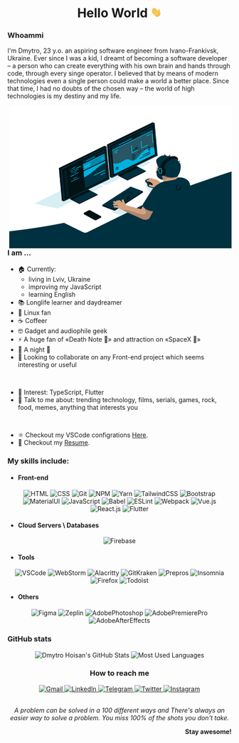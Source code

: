 <div align="center">

# **Hello World <img src="https://github.com/san616mofo/san616mofo/blob/main/assets/waving-hand.gif?raw=true" width="25px">**
</div>

### **Whoammi**
I'm Dmytro, 23 y.o. an aspiring software engineer from Ivano-Frankivsk, Ukraine. Ever since I was a kid, I dreamt of becoming a software developer – a person who can create everything with his own brain and hands through code, through every singe operator. I believed that by means of modern technologies even a single person could make a world a better place. Since that time, I had no doubts of the chosen way – the world of high technologies is my destiny and my life.

<img align="right" src="https://github.com/san616mofo/san616mofo/blob/main/assets/code-man.gif?raw=true" width="500px" height="320px" alt="code-man"/>

### **I am …**
- 🏠 Currently:
  - living in Lviv, Ukraine
  - improving my JavaScript
  - learning English
- 📚 Longlife learner and daydreamer
- 🐧 Linux fan
- ☕️ Сoffeer
- 🤓 Gadget and audiophile geek
- ⚡️ A huge fan of «Death Note 🍎» and attraction on «SpaceX 🚀»
- 🌙 A night 🦉
- 👯 Looking to collaborate on any Front-end project which seems interesting or useful

<br/>

- 🤔 Interest: TypeScript, Flutter
- 💬 Talk to me about: trending technology, films, serials, games, rock, food, memes, anything that interests you

<br/>

- ⚛️ Checkout my VSCode configrations [Here](https://gist.github.com/san616mofo/039b1dc5a7cdcb007ab3691814d53130).
- 📝 Checkout my [Resume](https://github.com/san616mofo/san616mofo/blob/main/resume.pdf).

### **My skills include:**
- #### **Front-end**
<div  align="center">

![HTML](https://img.shields.io/badge/-HTML-090909?style=for-the-badge&logo=HTML5&logoColor=dd4b25)
![CSS](https://img.shields.io/badge/-CSS-090909?style=for-the-badge&logo=CSS3&logoColor=254bdd)
![Git](https://img.shields.io/badge/-Git-090909?style=for-the-badge&logo=Git&logoColor=e94e31)
![NPM](https://img.shields.io/badge/-NPM-090909?style=for-the-badge&logo=NPM&logoColor=c53635)
![Yarn](https://img.shields.io/badge/-Yarn-090909?style=for-the-badge&logo=Yarn&logoColor=2b8ab5)
![TailwindCSS](https://img.shields.io/badge/-Tailwind%20CSS-090909?style=for-the-badge&logo=Tailwind-CSS&logoColor=4aacae)
![Bootstrap](https://img.shields.io/badge/-Bootstrap-090909?style=for-the-badge&logo=Bootstrap&logoColor=8210f5)
![MaterialUI](https://img.shields.io/badge/-Material%E2%80%90UI-090909?style=for-the-badge&logo=Material-UI&logoColor=00abf7)
![JavaScript](https://img.shields.io/badge/-JavaScript-090909?style=for-the-badge&logo=JavaScript&logoColor=efd81d)
![Babel](https://img.shields.io/badge/-Babel-090909?style=for-the-badge&logo=Babel&logoColor=f1d53c)
![ESLint](https://img.shields.io/badge/-ESLint-090909?style=for-the-badge&logo=ESLint&logoColor=4930bd)
![Webpack](https://img.shields.io/badge/-Webpack-090909?style=for-the-badge&logo=Webpack&logoColor=8acef2)
![Vue.js](https://img.shields.io/badge/-Vue%2Ejs-090909?style=for-the-badge&logo=Vue%2Ejs&logoColor=3fb27f)
![React.js](https://img.shields.io/badge/-React%2Ejs-090909?style=for-the-badge&logo=React&logoColor=61dafb)
![Flutter](https://img.shields.io/badge/-Flutter-090909?style=for-the-badge&logo=Flutter&logoColor=51bff0)
</div>

- #### **Cloud Servers \ Databases**
<div  align="center">

![Firebase](https://img.shields.io/badge/-Firebase-090909?style=for-the-badge&logo=Firebase&logoColor=f7c52b)
</div>

- #### **Tools**
<div  align="center">

![VSCode](https://img.shields.io/badge/-Visual%20Studio%20Code-090909?style=for-the-badge&logo=Visual-Studio-Code&logoColor=23aaf2)
![WebStorm](https://img.shields.io/badge/-WebStorm-090909?style=for-the-badge&logo=WebStorm&logoColor=00ced8)
![Alacritty](https://img.shields.io/badge/-Alacritty-090909?style=for-the-badge&logo=GNU-Bash&logoColor=f76e00)
![GitKraken](https://img.shields.io/badge/-GitKraken-090909?style=for-the-badge&logo=GitKraken&logoColor=149085)
![Prepros](https://img.shields.io/badge/-Prepros-090909?style=for-the-badge&logo=Wolfram&logoColor=24cbe4)
![Insomnia](https://img.shields.io/badge/-Insomnia-090909?style=for-the-badge&logo=Insomnia&logoColor=6a59c7)
![Firefox](https://img.shields.io/badge/-Firefox-090909?style=for-the-badge&logo=Firefox-Browser&logoColor=d85e25)
![Todoist](https://img.shields.io/badge/-Todoist-090909?style=for-the-badge&logo=Todoist&logoColor=e44331)
</div>

- #### **Others**
<div  align="center">

![Figma](https://img.shields.io/badge/-Figma-090909?style=for-the-badge&logo=Figma&logoColor=f24d18)
![Zeplin](https://img.shields.io/badge/-Zeplin-090909?style=for-the-badge&logo=Azure-Pipelines&logoColor=fdbd39)
![AdobePhotoshop](https://img.shields.io/badge/-Photoshop-090909?style=for-the-badge&logo=Adobe-Photoshop&logoColor=31a8ff)
![AdobePremierePro](https://img.shields.io/badge/-Premiere%20Pro-090909?style=for-the-badge&logo=Adobe-Premiere-Pro&logoColor=e575ff)
![AdobeAfterEffects](https://img.shields.io/badge/-After%20Effects-090909?style=for-the-badge&logo=Adobe-After-Effects&logoColor=cd9fff)
</div>

### **GitHub stats**
<div align='center'>
  <img align='center' src="https://github-readme-stats.vercel.app/api?username=san616mofo&show_icons=true&count_private=true&theme=gotham" alt="Dmytro Hoisan's GitHub Stats"/>
  <img align='center' src="https://github-readme-stats.vercel.app/api/top-langs/?username=san616mofo&theme=gotham&layout=compact" alt="Most Used Languages"/>
</div>

<div  align="center">

### **How to reach me**
  <a href="mailto:dmytro.hoisan@gmail.com" target="_blank">
    <img src="https://img.shields.io/badge/-Gmail-090909.svg?style=for-the-badge&logo=Gmail&logoColor=d54537" alt="Gmail">
  </a>
  <a href="https://www.linkedin.com/in/san616mofo/" target="_blank">
    <img src="https://img.shields.io/badge/-LinkedIn-090909.svg?style=for-the-badge&logo=LinkedIn&logoColor=0077b0" alt="LinkedIn">
  </a>
  <a href="https://t.me/san616mofo" target="_blank">
    <img src="https://img.shields.io/badge/-Telegram-090909.svg?style=for-the-badge&logo=Telegram&logoColor=30a4da" alt="Telegram">
  </a>
  <a href="https://twitter.com/san616mofo" target="_blank">
    <img src="https://img.shields.io/badge/-Twitter-090909.svg?style=for-the-badge&logo=Twitter&logoColor=3fa6da" alt="Twitter">
  </a>
  <a href="https://www.instagram.com/san616mofo" target="_blank">
    <img src="https://img.shields.io/badge/-Instagram-090909.svg?style=for-the-badge&logo=Instagram&logoColor=d21a47" alt="Instagram">
  </a>
</div>

<br/>

<div align="center">

*A problem can be solved in a 100 different ways and There's always an easier way to solve a problem.
You miss 100% of the shots you don't take.*
</div>

<div align="right">

**Stay awesome!**
</div>

